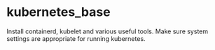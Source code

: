 kubernetes_base
===============

Install containerd, kubelet and various useful tools.
Make sure system settings are appropriate for running kubernetes.
